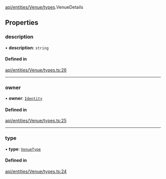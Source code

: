 [api/entities/Venue/types](../../../../../Modules/API/Entities/Venue/Types.md).VenueDetails

## Properties

### description

• **description**: `string`

#### Defined in

[api/entities/Venue/types.ts:26](https://github.com/PolymeshAssociation/polymesh-sdk/blob/15be87e8/src/api/entities/Venue/types.ts#L26)

___

### owner

• **owner**: [`Identity`](../../../../../Classes/API/Entities/Identity/Identity.md)

#### Defined in

[api/entities/Venue/types.ts:25](https://github.com/PolymeshAssociation/polymesh-sdk/blob/15be87e8/src/api/entities/Venue/types.ts#L25)

___

### type

• **type**: [`VenueType`](../../../../../Enums/API/Entities/Venue/Types/VenueType.md)

#### Defined in

[api/entities/Venue/types.ts:24](https://github.com/PolymeshAssociation/polymesh-sdk/blob/15be87e8/src/api/entities/Venue/types.ts#L24)

